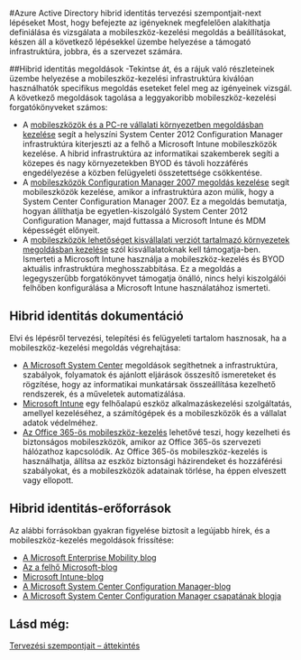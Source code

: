 <properties
    pageTitle="Azure Active Directory hibrid identitás tervezési szempontjait - további lépések |} Microsoft Azure"
    description="Egy összegzést és a hibrid identitás tervezési szempontjait útmutató elolvasott további lépések"
    documentationCenter=""
    services="active-directory"
    authors="billmath"
    manager="femila"
    editor=""/>

<tags
    ms.service="active-directory"
    ms.devlang="na"
    ms.topic="article"
    ms.tgt_pltfrm="na"
    ms.workload="identity" 
    ms.date="08/08/2016"
    ms.author="billmath"/>

#<a name="azure-active-directory-hybrid-identity-design-considerations--next-steps"></a>Azure Active Directory hibrid identitás tervezési szempontjait-next lépéseket
Most, hogy befejezte az igényeknek megfelelően alakíthatja definiálása és vizsgálata a mobileszköz-kezelési megoldás a beállításokat, készen áll a következő lépésekkel üzembe helyezése a támogató infrastruktúra, jobbra, és a szervezet számára.

##<a name="hybrid-identity-solutions"></a>Hibrid identitás megoldások
-Tekintse át, és a rájuk való részleteinek üzembe helyezése a mobileszköz-kezelési infrastruktúra kiválóan használhatók specifikus megoldás eseteket felel meg az igényeinek vizsgál. A következő megoldások tagolása a leggyakoribb mobileszköz-kezelési forgatókönyveket számos:

- A [mobileszközök és a PC-re vállalati környezetben megoldásban kezelése](https://technet.microsoft.com/library/dn582037.aspx) segít a helyszíni System Center 2012 Configuration Manager infrastruktúra kiterjeszti az a felhő a Microsoft Intune mobileszközök kezelése. A hibrid infrastruktúra az informatikai szakemberek segíti a közepes és nagy környezetekben BYOD és távoli hozzáférés engedélyezése a közben felügyeleti összetettsége csökkentése.
- A [mobileszközök Configuration Manager 2007 megoldás kezelése](https://technet.microsoft.com/library/dn508400.aspx) segít mobileszközök kezelése, amikor a infrastruktúra azon múlik, hogy a System Center Configuration Manager 2007. Ez a megoldás bemutatja, hogyan állíthatja be egyetlen-kiszolgáló System Center 2012 Configuration Manager, majd futtassa a Microsoft Intune és MDM képességét előnyeit.
- A [mobileszközök lehetőséget kisvállalati verziót tartalmazó környezetek megoldásban kezelése](https://technet.microsoft.com/library/dn715906.aspx) szól kisvállalatoknak kell támogatja-ben. Ismerteti a Microsoft Intune használja a mobileszköz-kezelés és BYOD aktuális infrastruktúra meghosszabbítása. Ez a megoldás a legegyszerűbb forgatókönyvet támogatja önálló, nincs helyi kiszolgálói felhőben konfigurálása a Microsoft Intune használatához ismerteti.

## <a name="hybrid-identity-documentation"></a>Hibrid identitás dokumentáció
Elvi és lépésről tervezési, telepítési és felügyeleti tartalom hasznosak, ha a mobileszköz-kezelési megoldás végrehajtása:

- [A Microsoft System Center](https://technet.microsoft.com/library/cc507089.aspx) megoldások segíthetnek a infrastruktúra, szabályok, folyamatok és ajánlott eljárások összesítő ismereteket és rögzítése, hogy az informatikai munkatársak összeállítása kezelhető rendszerek, és a műveletek automatizálása.
- [Microsoft Intune](https://technet.microsoft.com/library/jj676587.aspx) egy felhőalapú eszköz alkalmazáskezelési szolgáltatás, amellyel kezeléséhez, a számítógépek és a mobileszközök és a vállalat adatok védelméhez.
- [Az Office 365-ös mobileszköz-kezelés](https://technet.microsoft.com/library/ms.o365.cc.devicepolicy.aspx) lehetővé teszi, hogy kezelheti és biztonságos mobileszközök, amikor az Office 365-ös szervezeti hálózathoz kapcsolódik. Az Office 365-ös mobileszköz-kezelés is használhatja, állítsa az eszköz biztonsági házirendeket és hozzáférési szabályokat, és a mobileszközök adatainak törlése, ha éppen elveszett vagy ellopott.

## <a name="hybrid-identity-resources"></a>Hibrid identitás-erőforrások
Az alábbi forrásokban gyakran figyelése biztosít a legújabb hírek, és a mobileszköz-kezelés megoldások frissítése:

- [A Microsoft Enterprise Mobility blog](http://blogs.technet.com/b/enterprisemobility/)
- [Az a felhő Microsoft-blog](http://blogs.technet.com/b/in_the_cloud/)
- [Microsoft Intune-blog](http://blogs.technet.com/b/microsoftintune/)
- [A Microsoft System Center Configuration Manager-blog](http://blogs.technet.com/b/configurationmgr/)
- [A Microsoft System Center Configuration Manager csapatának blogja](http://blogs.technet.com/b/configmgrteam/)

## <a name="see-also"></a>Lásd még:
[Tervezési szempontjait – áttekintés](active-directory-hybrid-identity-design-considerations-overview.md)
